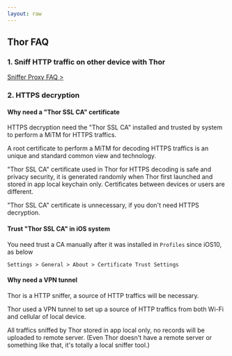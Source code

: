 ```yaml
---
layout: raw
---
```


## Thor FAQ

### 1. Sniff HTTP traffic on other device with Thor

[Sniffer Proxy FAQ >](../proxy-en/doc.md)

### 2. HTTPS decryption

#### Why need a "Thor SSL CA" certificate

HTTPS decryption need the "Thor SSL CA" installed and trusted by system to perform a MiTM for HTTPS traffics.

 A root certificate to perform a MiTM for decoding HTTPS traffics is an unique and standard common view and technology. 


"Thor SSL CA" certificate used in Thor for HTTPS decoding is safe and privacy security, it is generated randomly when Thor first launched and stored in app local keychain only.
Certificates between devices or users are different.

"Thor SSL CA" certificate is unnecessary, if you don't need HTTPS decryption.


#### Trust "Thor SSL CA" in iOS system

You need trust a CA manually after it was installed in `Profiles` since iOS10, as below


`Settings > General > About > Certificate Trust Settings`


#### Why need a VPN tunnel

Thor is a HTTP sniffer, a source of HTTP traffics will be necessary.

Thor used a VPN tunnel to set up a source of HTTP traffics from both Wi-Fi and cellular of local device.

All traffics sniffed by Thor stored in app local only, no records will be uploaded to remote server. (Even Thor doesn't have a remote server or something like that, it's totally a local sniffer tool.) 


